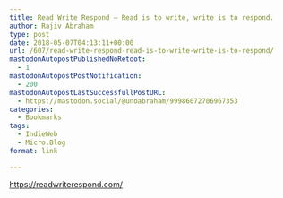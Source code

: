 ```yaml
---
title: Read Write Respond – Read is to write, write is to respond.
author: Rajiv Abraham
type: post
date: 2018-05-07T04:13:11+00:00
url: /607/read-write-respond-read-is-to-write-write-is-to-respond/
mastodonAutopostPublishedNoRetoot:
  - 1
mastodonAutopostPostNotification:
  - 200
mastodonAutopostLastSuccessfullPostURL:
  - https://mastodon.social/@unoabraham/99986072706967353
categories:
  - Bookmarks
tags:
  - IndieWeb
  - Micro.Blog
format: link

---
```

<https://readwriterespond.com/>